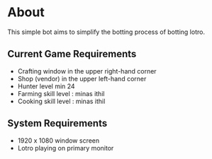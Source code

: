 # About

This simple bot aims to simplify the botting process of botting lotro.

## Current Game Requirements

- Crafting window in the upper right-hand corner
- Shop (vendor) in the upper left-hand corner
- Hunter level min 24
- Farming skill level : minas ithil
- Cooking skill level : minas ithil

## System Requirements

- 1920 x 1080 window screen
- Lotro playing on primary monitor